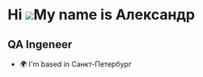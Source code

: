 Hi ![](https://user-images.githubusercontent.com/18350557/176309783-0785949b-9127-417c-8b55-ab5a4333674e.gif)My name is Александр
=================================================================================================================================

QA Ingeneer
-----------

* 🌍  I'm based in Санкт-Петербург
